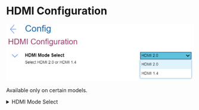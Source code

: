 # HDMI Configuration #

![](./img/hdmi.png)

Available only on certain models.

<details><summary>HDMI Mode Select</summary>

This setting allows for switching between HDMI modes to achieve the best compatible video output for the devices attached.

One of 2 possible options:

1. **HDMI 2.0** - Allows for higher frame rate for 4K video. Default.
2. HDMI 1.4 - Supports 4K video with lower frame rate.


</details>

